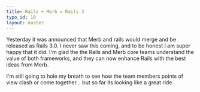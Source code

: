 ```yaml
---
title: Rails + Merb = Rails 3
typo_id: 18
layout: master
---
```

Yesterday it was announced that Merb and rails would merge and be released as Rails 3.0. I never saw this coming, and to be honest I am super happy that it did. I'm glad the the Rails and Merb core teams understand the value of both frameworks, and they can now enhance Rails with the best ideas from Merb.

I'm still going to hole my breath to see how the team members points of view clash or come together... but so far its looking like a great ride.
